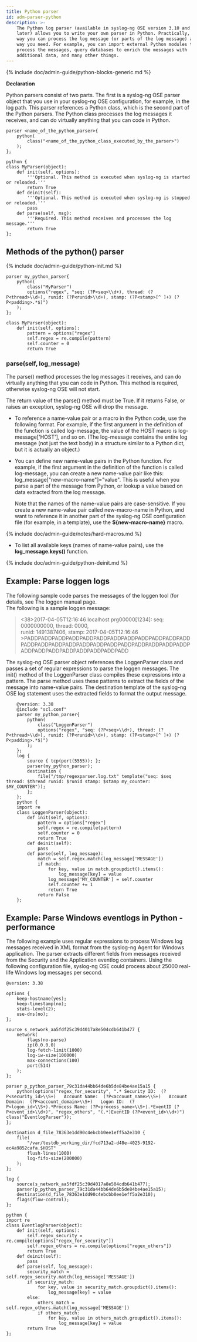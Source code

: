 ```yaml
---
title: Python parser
id: adm-parser-python
description: >-
    The Python log parser (available in syslog-ng OSE version 3.10 and
    later) allows you to write your own parser in Python. Practically, that
    way you can process the log message (or parts of the log message) any
    way you need. For example, you can import external Python modules to
    process the messages, query databases to enrich the messages with
    additional data, and many other things.
---
```


{% include doc/admin-guide/python-blocks-generic.md %}

**Declaration**

Python parsers consist of two parts. The first is a syslog-ng OSE parser
object that you use in your syslog-ng OSE configuration, for example, in
the log path. This parser references a Python class, which is the second
part of the Python parsers. The Python class processes the log messages
it receives, and can do virtually anything that you can code in Python.

```config
parser <name_of_the_python_parser>{
    python(
        class("<name_of_the_python_class_executed_by_the_parser>")
    );
};

python {
class MyParser(object):
    def init(self, options):
        '''Optional. This method is executed when syslog-ng is started or reloaded.'''
        return True
    def deinit(self):
        '''Optional. This method is executed when syslog-ng is stopped or reloaded.'''
        pass
    def parse(self, msg):
        '''Required. This method receives and processes the log message.'''
        return True
};
```

## Methods of the python() parser

{% include doc/admin-guide/python-init.md %}

```config
parser my_python_parser{
    python(
        class("MyParser")
        options("regex", "seq: (?P<seq>\\d+), thread: (?P<thread>\\d+), runid: (?P<runid>\\d+), stamp: (?P<stamp>[^ ]+) (?P<padding>.*$)")
    );
};

class MyParser(object):
    def init(self, options):
        pattern = options["regex"]
        self.regex = re.compile(pattern)
        self.counter = 0
        return True
```

### parse(self, log_message)

The parse() method processes the log messages it receives, and can do
virtually anything that you can code in Python. This method is required,
otherwise syslog-ng OSE will not start.

The return value of the parse() method must be True. If it returns
False, or raises an exception, syslog-ng OSE will drop the message.

- To reference a name-value pair or a macro in the Python code, use
    the following format. For example, if the first argument in the
    definition of the function is called log-message, the value of the
    HOST macro is log-message\[\'HOST\'\], and so on. (The log-message
    contains the entire log message (not just the text body) in a
    structure similar to a Python dict, but it is actually an object.)

- You can define new name-value pairs in the Python function. For
    example, if the first argument in the definition of the function is
    called log-message, you can create a new name-value pair like this:
    log\_message\[\"new-macro-name\"\]=\"value\". This is useful when
    you parse a part of the message from Python, or lookup a value based
    on data extracted from the log message.

    Note that the names of the name-value pairs are case-sensitive. If
    you create a new name-value pair called new-macro-name in Python,
    and want to reference it in another part of the syslog-ng OSE
    configuration file (for example, in a template), use the
    **${new-macro-name}** macro.

{% include doc/admin-guide/notes/hard-macros.md %}

- To list all available keys (names of name-value pairs), use the
    **log\_message.keys()** function.

{% include doc/admin-guide/python-deinit.md %}

## Example: Parse loggen logs

The following sample code parses the messages of the loggen tool (for
details, see The loggen manual page.  
The following is a sample loggen message:

><38>2017-04-05T12:16:46 localhost prg00000[1234]: seq: 0000000000, thread: 0000,  
>runid: 1491387406, stamp: 2017-04-05T12:16:46 >PADDPADDPADDPADDPADDPADDPADDPADDPADDPADDPADDPADDPADDPADDPADDPADDPADDPADDPADDPADDPADDPADDPADDPADDPADDPADDPADDPADDPADDPADDPADDPADD

The syslog-ng OSE parser object references the LoggenParser class and
passes a set of regular expressions to parse the loggen messages. The
init() method of the LoggenParser class compiles these expressions into
a pattern. The parse method uses these patterns to extract the fields of
the message into name-value pairs. The destination template of the
syslog-ng OSE log statement uses the extracted fields to format the
output message.

```config
    @version: 3.38
    @include "scl.conf"
    parser my_python_parser{
        python(
            class("LoggenParser")
            options("regex", "seq: (?P<seq>\\d+), thread: (?P<thread>\\d+), runid: (?P<runid>\\d+), stamp: (?P<stamp>[^ ]+) (?P<padding>.*$)")
        );
    };
    log {
        source { tcp(port(5555)); };
        parser(my_python_parser);
        destination {
            file("/tmp/regexparser.log.txt" template("seq: $seq thread: $thread runid: $runid stamp: $stamp my_counter: $MY_COUNTER"));
        };
    };
    python {
    import re
    class LoggenParser(object):
        def init(self, options):
            pattern = options["regex"]
            self.regex = re.compile(pattern)
            self.counter = 0
            return True
        def deinit(self):
            pass
        def parse(self, log_message):
            match = self.regex.match(log_message['MESSAGE'])
            if match:
                for key, value in match.groupdict().items():
                    log_message[key] = value
                log_message['MY_COUNTER'] = self.counter
                self.counter += 1
                return True
            return False
    };
```

## Example: Parse Windows eventlogs in Python - performance

The following example uses regular expressions to process Windows log
messages received in XML format from the syslog-ng Agent for Windows
application. The parser extracts different fields from messages received
from the Security and the Application eventlog containers. Using the
following configuration file, syslog-ng OSE could process about 25000
real-life Windows log messages per second.

```config
@version: 3.38

options {
    keep-hostname(yes);
    keep-timestamp(no);
    stats-level(2);
    use-dns(no);
};

source s_network_aa5fdf25c39d4017a8e504cdb641b477 {
    network(
        flags(no-parse)
        ip(0.0.0.0)
        log-fetch-limit(1000)
        log-iw-size(100000)
        max-connections(100)
        port(514)
    );
};

parser p_python_parser_79c31da44bb64de6b5de84be4ae15a15 {
    python(options("regex_for_security", ".* Security ID:  (?P<security_id>\\S+)   Account Name:  (?P<account_name>\\S+)   Account Domain:  (?P<account_domain>\\S+)   Logon ID:  (?P<logon_id>\\S+).*Process Name: (?P<process_name>\\S+).*EventID (?P<event_id>\\d+)", "regex_others", "(.*)EventID (?P<event_id>\\d+)")
class("EventlogParser"));
};

destination d_file_78363e1dd90c4ebcbb0ee1eff5a2e310 {
    file(
        "/var/testdb_working_dir/fcd713a2-d48e-4025-9192-ec4a9852cafa.$HOST"
        flush-lines(1000)
        log-fifo-size(200000)
    );
};

log {
    source(s_network_aa5fdf25c39d4017a8e504cdb641b477);
    parser(p_python_parser_79c31da44bb64de6b5de84be4ae15a15);
    destination(d_file_78363e1dd90c4ebcbb0ee1eff5a2e310);
    flags(flow-control);
};

python {
import re
class EventlogParser(object):
    def init(self, options):
        self.regex_security = re.compile(options["regex_for_security"])
        self.regex_others = re.compile(options["regex_others"])
        return True
    def deinit(self):
        pass
    def parse(self, log_message):
        security_match = self.regex_security.match(log_message['MESSAGE'])
        if security_match:
            for key, value in security_match.groupdict().items():
                log_message[key] = value
        else:
            others_match = self.regex_others.match(log_message['MESSAGE'])
            if others_match:
                for key, value in others_match.groupdict().items():
                    log_message[key] = value
        return True
};
```
